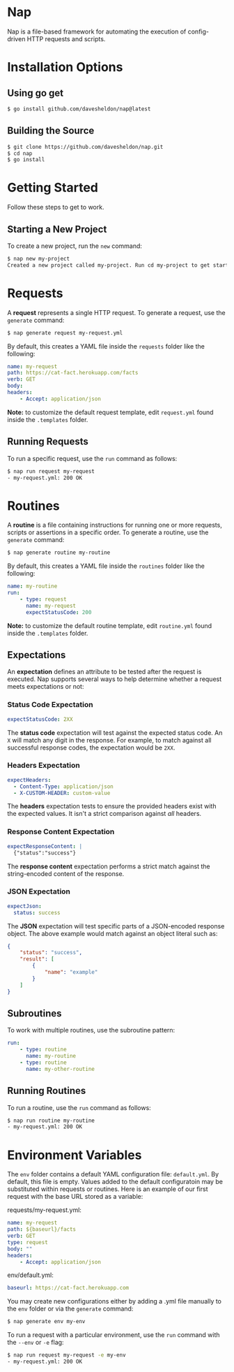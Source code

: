 # Nap

Nap is a file-based framework for automating the execution of config-driven HTTP requests and scripts.

# Installation Options

## Using go get

```bash
$ go install github.com/davesheldon/nap@latest
```

## Building the Source

```bash
$ git clone https://github.com/davesheldon/nap.git
$ cd nap
$ go install
```

# Getting Started

Follow these steps to get to work.

## Starting a New Project

To create a new project, run the `new` command:

```bash
$ nap new my-project
Created a new project called my-project. Run cd my-project to get started.
```

# Requests

A **request** represents a single HTTP request. To generate a request, use the `generate` command:

```bash
$ nap generate request my-request.yml
```

By default, this creates a YAML file inside the `requests` folder like the following:

```yml
name: my-request
path: https://cat-fact.herokuapp.com/facts
verb: GET
body:
headers:
    - Accept: application/json
```

**Note:** to customize the default request template, edit `request.yml` found inside the `.templates` folder.

## Running Requests

To run a specific request, use the `run` command as follows:

```bash
$ nap run request my-request
- my-request.yml: 200 OK
```

# Routines

A **routine** is a file containing instructions for running one or more requests, scripts or assertions in a specific order. To generate a routine, use the `generate` command:

```bash
$ nap generate routine my-routine
```

By default, this creates a YAML file inside the `routines` folder like the following:

```yml
name: my-routine
run:
    - type: request 
      name: my-request
      expectStatusCode: 200
```

**Note:** to customize the default routine template, edit `routine.yml` found inside the `.templates` folder.

## Expectations

An **expectation** defines an attribute to be tested after the request is executed. Nap supports several ways to help determine whether a request meets expectations or not:

### Status Code Expectation

```yml
expectStatusCode: 2XX
```

The **status code** expectation will test against the expected status code. An `X` will match any digit in the response. For example, to match against all successful response codes, the expectation would be `2XX`.

### Headers Expectation

```yml
expectHeaders:
  - Content-Type: application/json
  - X-CUSTOM-HEADER: custom-value
```

The **headers** expectation tests to ensure the provided headers exist with the expected values. It isn't a strict comparison against _all_ headers.

### Response Content Expectation

```yml
expectResponseContent: |
  {"status":"success"}
```

The **response content** expectation performs a strict match against the string-encoded content of the response.

### JSON Expectation

```yml
expectJson:
  status: success
```

The **JSON** expectation will test specific parts of a JSON-encoded response object. The above example would match against an object literal such as:

```json
{
    "status": "success",
    "result": [
        {
            "name": "example"
        }
    ]
}
```

## Subroutines

To work with multiple routines, use the subroutine pattern:

```yml
run:
    - type: routine
      name: my-routine
    - type: routine
      name: my-other-routine
```

## Running Routines

To run a routine, use the `run` command as follows:

```bash
$ nap run routine my-routine
- my-request.yml: 200 OK
```

# Environment Variables

The `env` folder contains a default YAML configuration file: `default.yml`. By default, this file is empty. Values added to the default configuratoin may be substituted within requests or routines. Here is an example of our first request with the base URL stored as a variable:

requests/my-request.yml:
```yml
name: my-request
path: ${baseurl}/facts
verb: GET
type: request
body: ""
headers:
    - Accept: application/json
```

env/default.yml:
```yml
baseurl: https://cat-fact.herokuapp.com
```

You may create new configurations either by adding a .yml file manually to the `env` folder or via the `generate` command:

```bash
$ nap generate env my-env
```

To run a request with a particular environment, use the `run` command with the `--env` or `-e` flag:

```bash
$ nap run request my-request -e my-env
- my-request.yml: 200 OK
```

